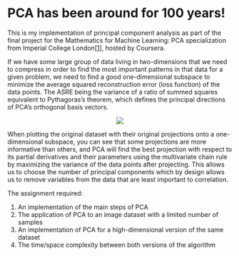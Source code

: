 # PCA has been around for 100 years!

This is my implementation of principal component analysis as part of the final project for the Mathematics for Machine Learning: PCA specialization from Imperial College London[<a href="https://www.coursera.org/account/accomplishments/certificate/PBYVD7BRK88U" title="coursera.com" rel="nofollow">1</a></li>], hosted by Coursera. 

If we have some large group of data living in two-dimensions that we need to compress in order to find the most important patterns in that data for a given problem, we need to find a good one-dimensional subspace to minimize the average squared reconstruction error (loss function) of the data points. The ASRE being the variance of a ratio of summed squares equivalent to Pythagoras’s theorem, which defines the principal directions of PCA’s orthogonal basis vectors.

<p align="center">
  <img src="https://media.giphy.com/media/lly63TqgYYsoNWhjzc/giphy.gif">
</p>

When plotting the original dataset with their original projections onto a one-dimensional subspace, you can see that some   projections are more informative than others, and PCA will find the best projection with respect to its partial derivatives and their parameters using the multivariate chain rule by maximizing the variance of the data points after projecting. This allows us to choose the number of principal components which by design allows us to remove variables from the data that are least important to correlation. 

The assignment required:

1. An implementation of the main steps of PCA
2. The application of PCA to an image dataset with a limited number of samples
3. An implementation of PCA for a high-dimensional version of the same dataset
4. The time/space complexity between both versions of the algorithm
